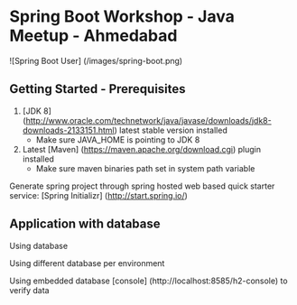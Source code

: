 # Spring Boot Workshop - Java Meetup - Ahmedabad

![Spring Boot User] (/images/spring-boot.png)

## Getting Started - Prerequisites

1. [JDK 8] (http://www.oracle.com/technetwork/java/javase/downloads/jdk8-downloads-2133151.html) latest stable version installed
    * Make sure JAVA_HOME is pointing to JDK 8
2. Latest [Maven] (https://maven.apache.org/download.cgi) plugin installed
    * Make sure maven binaries path set in system path variable

Generate spring project through spring hosted web based quick starter service: [Spring Initializr] (http://start.spring.io/) 

## Application with database
Using database 

Using different database per environment

Using embedded database [console] (http://localhost:8585/h2-console) to verify data

